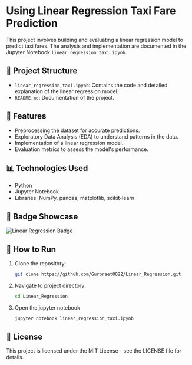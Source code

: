 # Using Linear Regression Taxi Fare Prediction

This project involves building and evaluating a linear regression model to predict taxi fares. The analysis and implementation are documented in the Jupyter Notebook `linear_regression_taxi.ipynb`.

## 📂 Project Structure
- `linear_regression_taxi.ipynb`: Contains the code and detailed explanation of the linear regression model.
- `README.md`: Documentation of the project.

## 🚀 Features
- Preprocessing the dataset for accurate predictions.
- Exploratory Data Analysis (EDA) to understand patterns in the data.
- Implementation of a linear regression model.
- Evaluation metrics to assess the model's performance.

## 📊 Technologies Used
- Python
- Jupyter Notebook
- Libraries: NumPy, pandas, matplotlib, scikit-learn

## 🏅 Badge Showcase
![Linear Regression Badge](https://github.com/user-attachments/assets/445eb64f-041c-40e8-aca4-8de3104232c7)


## 📝 How to Run
1. Clone the repository:
   ```bash
   git clone https://github.com/Gurpreet0022/Linear_Regression.git

2. Navigate to project directory:
    ```bash
   cd Linear_Regression

3. Open the jupyter notebook
   ```bash
   jupyter notebook linear_regression_taxi.ipynb

## 🧾 License
   This project is licensed under the MIT License - see the LICENSE file for details.   
   

